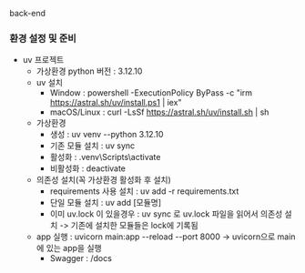 back-end

### 환경 설정 및 준비
- uv 프로젝트
    - 가상환경 python 버전 : 3.12.10
    - uv 설치
        - Window : powershell -ExecutionPolicy ByPass -c "irm https://astral.sh/uv/install.ps1 | iex"
        - macOS/Linux : curl -LsSf https://astral.sh/uv/install.sh | sh
    - 가상환경 
        - 생성 : uv venv --python 3.12.10
        - 기존 모듈 설치 : uv sync
        - 활성화 : .venv\Scripts\activate
        - 비활성화 : deactivate
    - 의존성 설치(꼭 가상환경 활성화 후 설치)
        - requirements 사용 설치 : uv add -r requirements.txt
        - 단일 모듈 설치 : uv add [모듈명]
        - 이미 uv.lock 이 있을경우 : uv sync 로 uv.lock 파일을 읽어서 의존성 설치 -> 기존에 설치한 모듈들은 lock에 기록됨
    - app 실행 : uvicorn main:app --reload --port 8000 -> uvicorn으로 main에 있는 app을 실행
        - Swagger : /docs